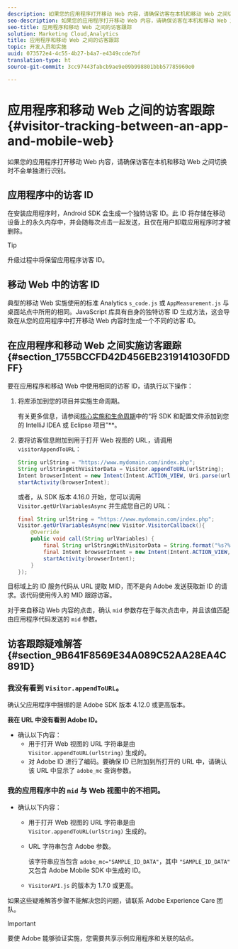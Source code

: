 ```yaml
---
description: 如果您的应用程序打开移动 Web 内容，请确保访客在本机和移动 Web 之间切换时不会单独进行识别。
seo-description: 如果您的应用程序打开移动 Web 内容，请确保访客在本机和移动 Web 之间切换时不会单独进行识别。
seo-title: 应用程序和移动 Web 之间的访客跟踪
solution: Marketing Cloud,Analytics
title: 应用程序和移动 Web 之间的访客跟踪
topic: 开发人员和实施
uuid: 073572e4-4c55-4b27-b4a7-e4349ccde7bf
translation-type: ht
source-git-commit: 3cc97443fabcb9ae9e09b998801bbb57785960e0

---
```



# 应用程序和移动 Web 之间的访客跟踪 {#visitor-tracking-between-an-app-and-mobile-web}

如果您的应用程序打开移动 Web 内容，请确保访客在本机和移动 Web 之间切换时不会单独进行识别。

## 应用程序中的访客 ID

在安装应用程序时，Android SDK 会生成一个独特访客 ID。此 ID 将存储在移动设备上的永久内存中，并会随每次点击一起发送，且仅在用户卸载应用程序时才被删除。

>[!TIP]
>
>升级过程中将保留应用程序访客 ID。

## 移动 Web 中的访客 ID

典型的移动 Web 实施使用的标准 Analytics `s_code.js` 或 `AppMeasurement.js` 与桌面站点中所用的相同。JavaScript 库具有自身的独特访客 ID 生成方法，这会导致在从您的应用程序中打开移动 Web 内容时生成一个不同的访客 ID。

## 在应用程序和移动 Web 之间实施访客跟踪 {#section_1755BCCFD42D456EB2319141030FDDFF}

要在应用程序和移动 Web 中使用相同的访客 ID，请执行以下操作：

1. 将库添加到您的项目并实施生命周期。

   有关更多信息，请参阅[核心实施和生命周期](/help/android/getting-started/dev-qs.md)中的“将 SDK 和配置文件添加到您的 IntelliJ IDEA 或 Eclipse 项目”**。

1. 要将访客信息附加到用于打开 Web 视图的 URL，请调用 `visitorAppendToURL`：

   ```java
   String urlString = "https://www.mydomain.com/index.php"; 
   String urlStringWithVisitorData = Visitor.appendToURL(urlString); 
   Intent browserIntent = new Intent(Intent.ACTION_VIEW, Uri.parse(urlStringWithVisitorData)); 
   startActivity(browserIntent);
   ```

   或者，从 SDK 版本 4.16.0 开始，您可以调用 `Visitor.getUrlVariablesAsync` 并生成您自己的 URL：

   ```java
   final String urlString = "https://www.mydomain.com/index.php"; 
   Visitor.getUrlVariablesAsync(new Visitor.VisitorCallback(){ 
       @Override 
       public void call(String urlVariables) { 
           final String urlStringWithVisitorData = String.format("%s?%s", urlString, urlVariables); 
           final Intent browserIntent = new Intent(Intent.ACTION_VIEW, Uri.parse(urlStringWithVisitorData)); 
           startActivity(browserIntent); 
       } 
   });
   ```

目标域上的 ID 服务代码从 URL 提取 MID，而不是向 Adobe 发送获取新 ID 的请求。该代码使用传入的 MID 跟踪访客。

对于来自移动 Web 内容的点击，确认 `mid` 参数存在于每次点击中，并且该值匹配由应用程序代码发送的 `mid` 参数。

## 访客跟踪疑难解答 {#section_9B641F8569E34A089C52AA28EA4C891D}

### 我没有看到 `Visitor.appendToURL`。

确认父应用程序中捆绑的是 Adobe SDK 版本 4.12.0 或更高版本。

**我在 URL 中没有看到 Adobe ID。**

* 确认以下内容：
   * 用于打开 Web 视图的 URL 字符串是由 `Visitor.appendToURL(urlString)` 生成的。
   * 对 Adobe ID 进行了编码。要确保 ID 已附加到所打开的 URL 中，请确认该 URL 中显示了 `adobe_mc` 查询参数。

### 我的应用程序中的 `mid` 与 Web 视图中的不相同。

* 确认以下内容：

   * 用于打开 Web 视图的 URL 字符串是由 `Visitor.appendToURL(urlString)` 生成的。
   * URL 字符串包含 Adobe 参数。

      该字符串应当包含 `adobe_mc="SAMPLE_ID_DATA"`，其中 `"SAMPLE_ID_DATA"` 又包含 Adobe Mobile SDK 中生成的 ID。
   * `VisitorAPI.js` 的版本为 1.7.0 或更高。

如果这些疑难解答步骤不能解决您的问题，请联系 Adobe Experience Care 团队。

>[!IMPORTANT]
>
>要使 Adobe 能够验证实施，您需要共享示例应用程序和关联的站点。

